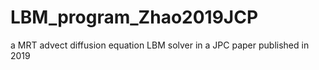 # LBM_program_Zhao2019JCP
a MRT advect diffusion equation LBM solver in a JPC paper published in 2019
